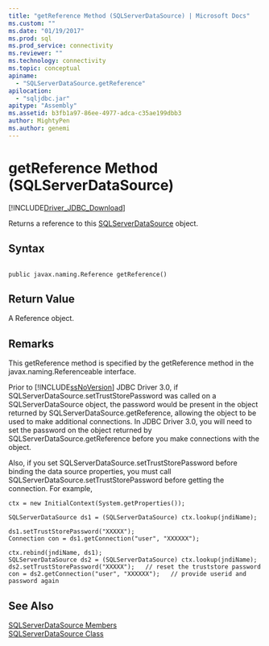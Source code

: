 ```yaml
---
title: "getReference Method (SQLServerDataSource) | Microsoft Docs"
ms.custom: ""
ms.date: "01/19/2017"
ms.prod: sql
ms.prod_service: connectivity
ms.reviewer: ""
ms.technology: connectivity
ms.topic: conceptual
apiname: 
  - "SQLServerDataSource.getReference"
apilocation: 
  - "sqljdbc.jar"
apitype: "Assembly"
ms.assetid: b3fb1a97-86ee-4977-adca-c35ae199dbb3
author: MightyPen
ms.author: genemi
---
```

# getReference Method (SQLServerDataSource)
[!INCLUDE[Driver_JDBC_Download](../../../includes/driver_jdbc_download.md)]

  Returns a reference to this [SQLServerDataSource](../../../connect/jdbc/reference/sqlserverdatasource-class.md) object.  
  
## Syntax  
  
```  
  
public javax.naming.Reference getReference()  
```  
  
## Return Value  
 A Reference object.  
  
## Remarks  
 This getReference method is specified by the getReference method in the javax.naming.Referenceable interface.  
  
 Prior to [!INCLUDE[ssNoVersion](../../../includes/ssnoversion-md.md)] JDBC Driver 3.0, if SQLServerDataSource.setTrustStorePassword was called on a SQLServerDataSource object, the password would be present in the object returned by SQLServerDataSource.getReference, allowing the object to be used to make additional connections. In JDBC Driver 3.0, you will need to set the password on the object returned by SQLServerDataSource.getReference before you make connections with the object.  
  
 Also, if you set SQLServerDataSource.setTrustStorePassword before binding the data source properties, you must call SQLServerDataSource.setTrustStorePassword before getting the connection. For example,  
  
```  
ctx = new InitialContext(System.getProperties());  
  
SQLServerDataSource ds1 = (SQLServerDataSource) ctx.lookup(jndiName);  
  
ds1.setTrustStorePassword("XXXXX");  
Connection con = ds1.getConnection("user", "XXXXXX");  
  
ctx.rebind(jndiName, ds1);  
SQLServerDataSource ds2 = (SQLServerDataSource) ctx.lookup(jndiName);  
ds2.setTrustStorePassword("XXXXX");   // reset the truststore password  
con = ds2.getConnection("user", "XXXXXX");   // provide userid and password again  
```  
  
## See Also  
 [SQLServerDataSource Members](../../../connect/jdbc/reference/sqlserverdatasource-members.md)   
 [SQLServerDataSource Class](../../../connect/jdbc/reference/sqlserverdatasource-class.md)  
  
  
